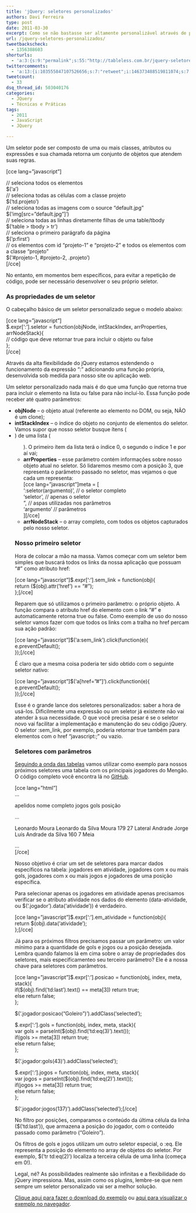 ```yaml
---
title: 'jQuery: seletores personalizados'
authors: Davi Ferreira
type: post
date: 2011-03-30
excerpt: Como se não bastasse ser altamente personalizável através de plugins, o framework jQuery também é bastante flexível com seus seletores. Além de poder localizar objetos e elementos por ID, classe, nome do elemento, expressões e atributos também é possível criar o seu próprio seletor.
url: /jquery-seletores-personalizados/
tweetbackscheck:
  - 1356388603
shorturls:
  - 'a:3:{s:9:"permalink";s:55:"http://tableless.com.br/jquery-seletores-personalizados";s:7:"tinyurl";s:26:"http://tinyurl.com/3sb6kfq";s:4:"isgd";s:19:"http://is.gd/5mjCy6";}'
twittercomments:
  - 'a:13:{i:103555847107526656;s:7:"retweet";i:146373488519811074;s:7:"retweet";i:146184692197105664;s:7:"retweet";i:146180775170146306;s:7:"retweet";i:146176533936091136;s:7:"retweet";i:146138959989325825;s:7:"retweet";i:154680583711232000;s:7:"retweet";i:154669817062895616;s:7:"retweet";i:154666532734107648;s:7:"retweet";i:152898003080982529;s:7:"retweet";i:152877171252273152;s:7:"retweet";i:152858986104893440;s:7:"retweet";i:169589285626970113;s:7:"retweet";}'
tweetcount:
  - 33
dsq_thread_id: 503040176
categories:
  - JQuery
  - Técnicas e Práticas
tags:
  - 2011
  - JavaScript
  - JQuery

---
```

Um seletor pode ser composto de uma ou mais classes, atributos ou expressões e sua chamada retorna um conjunto de objetos que atendem suas regras.

[cce lang=&#8221;javascript&#8221;]
  
// seleciona todos os elementos <a><br /> $(&#8216;a&#8217;)<br /> // seleciona todas as células com a classe projeto<br /> $(&#8216;td.projeto&#8217;)<br /> // seleciona todas as imagens com o source &#8220;default.jpg&#8221;<br /> $(&#8216;img[src=&#8221;default.jpg&#8221;]&#8217;)<br /> // seleciona todas as linhas diretamente filhas de uma table/tbody<br /> $(&#8216;table > tbody > tr&#8217;)<br /> // seleciona o primeiro parágrafo da página<br /> $(&#8216;p:first&#8217;)<br /> // os elementos com id &#8220;projeto-1&#8221; e &#8220;projeto-2&#8221; e todos os elementos com a classe &#8220;projeto&#8221;<br /> $(&#8216;#projeto-1, #projeto-2, .projeto&#8217;)<br /> [/cce]</p> 

<p>
  No entanto, em momentos bem específicos, para evitar a repetição de código, pode ser necessário desenvolver o seu próprio seletor.
</p>

<h3>
  As propriedades de um seletor
</h3>

<p>
  O cabeçalho básico de um seletor personalizado segue o modelo abaixo:
</p>

<p>
  [cce lang=&#8221;javascript&#8221;]<br /> $.expr[&#8216;:&#8217;].seletor = function(objNode, intStackIndex, arrProperties, arrNodeStack){<br /> // código que deve retornar true para incluir o objeto ou false<br /> };<br /> [/cce]
</p>

<p>
  Através da alta flexibilidade do jQuery estamos estendendo o funcionamento da expressão &#8220;:&#8221; adicionando uma função própria, desenvolvida sob medida para nosso site ou aplicação web.
</p>

<p>
  Um seletor personalizado nada mais é do que uma função que retorna true para incluir o elemento na lista ou false para não incluí-lo. Essa função pode receber até quatro parâmetros:
</p>

<ul>
  <li>
    <strong>objNode</strong> &#8211; o objeto atual (referente ao elemento no DOM, ou seja, NÃO é um clone);
  </li>
  <li>
    <strong>intStackIndex</strong> &#8211; o índice do objeto no conjunto de elementos do seletor. Vamos supor que nosso seletor busque ítens (<li>) de uma lista (<ul>). O primeiro ítem da lista terá o índice 0, o segundo o índice 1 e por aí vai;
  </li>
  <li>
    <strong>arrProperties</strong> &#8211; esse parâmetro contém informações sobre nosso objeto atual no seletor. Só lidaremos mesmo com a posição 3, que representa o parâmetro passado no seletor, mas vejamos o que cada um representa:<br /> [cce lang=&#8221;javascript&#8221;]meta = [<br /> &#8216;:seletor(argumento)&#8217;, // o seletor completo<br /> &#8216;seletor&#8217;, // apenas o seletor<br /> &#8221;, // aspas utilizadas nos parâmetros<br /> &#8216;argumento&#8217; // parâmetros<br /> ][/cce]
  </li>
  <li>
    <strong>arrNodeStack</strong> &#8211; o array completo, com todos os objetos capturados pelo nosso seletor.
  </li>
</ul>

<h3>
  Nosso primeiro seletor
</h3>

<p>
  Hora de colocar a mão na massa. Vamos começar com um seletor bem simples que buscará todos os links da nossa aplicação que possuam &#8220;#&#8221; como atributo href:
</p>

<p>
  [cce lang=&#8221;javascript&#8221;]$.expr[&#8216;:&#8217;].sem_link = function(obj){<br /> return ($(obj).attr(&#8216;href&#8217;) == &#8220;#&#8221;);<br /> };[/cce]
</p>

<p>
  Reparem que só utilizamos o primeiro parâmetro: o próprio objeto. A função compara o atributo href do elemento com o link &#8220;#&#8221; e automaticamente retorna true ou false. Como exemplo de uso do nosso seletor vamos fazer com que todos os links com a tralha no href percam sua ação padrão:
</p>

<p>
  [cce lang=&#8221;javascript&#8221;]$(&#8216;a:sem_link&#8217;).click(function(e){<br /> e.preventDefault();<br /> });[/cce]
</p>

<p>
  É claro que a mesma coisa poderia ter sido obtido com o seguinte seletor nativo:
</p>

<p>
  [cce lang=&#8221;javascript&#8221;]$(&#8216;a[href=&#8221;#&#8221;]&#8217;).click(function(e){<br /> e.preventDefault();<br /> });[/cce]
</p>

<p>
  Esse é o grande lance dos seletores personalizados: saber a hora de usá-los. Dificilmente uma expressão ou um seletor já existente não vai atender à sua necessidade. O que você precisa pesar é se o seletor novo vai facilitar a implementação e manutenção do seu código jQuery. O seletor :sem_link, por exemplo, poderia retornar true também para elementos com o href &#8220;javascript:;&#8221; ou vazio.
</p>

<h3>
  Seletores com parâmetros
</h3>

<p>
  <a href="http://tableless.com.br/melhorando-exibicao-tabelas-jquery" target="_blank">Seguindo a onda das tabelas</a> vamos utilizar como exemplo para nossos próximos seletores uma tabela com os principais jogadores do Mengão. O código completo você encontra lá no <a href="https://github.com/tableless-site/tableless-site.github.com/tree/master/seletores-personalizados" target="_blank">GitHub</a>.
</p>

<p>
  [cce lang=&#8221;html&#8221;]<br /> &#8230;
</p>

<tr>
  <th>
    apelidos
  </th>
  
  <th>
    nome completo
  </th>
  
  <th>
    jogos
  </th>
  
  <th>
    gols
  </th>
  
  <th>
    posição
  </th>
</tr>

<p>
  &#8230;<br /> <tr class=&#8221;jogador&#8221; data-atividade=&#8221;true&#8221;>
</p>

<td>
  Leonardo Moura
</td>

<td>
  Leonardo da Silva Moura
</td>

<td>
  179
</td>

<td>
  27
</td>

<td>
  Lateral
</td></tr> 

<tr class="jogador">
  <td>
    Andrade
  </td>
  
  <td>
    Jorge Luís Andrade da Silva
  </td>
  
  <td>
    160
  </td>
  
  <td>
    7
  </td>
  
  <td>
    Meia
  </td>
</tr>

<p>
  &#8230;<br /> [/cce]
</p>

<p>
  Nosso objetivo é criar um set de seletores para marcar dados específicos na tabela: jogadores em atividade, jogadores com x ou mais gols, jogadores com x ou mais jogos e jogadores de uma posição específica.
</p>

<p>
  Para selecionar apenas os jogadores em atividade apenas precisamos verificar se o atributo atividade nos dados do elemento (data-atividade, ou $(&#8216;.jogador&#8217;).data(&#8216;atividade&#8217;)) é verdadeiro.
</p>

<p>
  [cce lang=&#8221;javascript&#8221;]$.expr[&#8216;:&#8217;].em_atividade = function(obj){<br /> return $(obj).data(&#8216;atividade&#8217;);<br /> };[/cce]
</p>

<p>
  Já para os próximos filtros precisamos passar um parâmetro: um valor mínimo para a quantidade de gols e jogos ou a posição desejada. Lembra quando falamos lá em cima sobre o array de propriedades dos seletores, mais especificamenteo seu terceiro parâmetro? Ele é a nossa chave para seletores com parâmetros.
</p>

<p>
  [cce lang=&#8221;javascript&#8221;]$.expr[&#8216;:&#8217;].posicao = function(obj, index, meta, stack){<br /> if($(obj).find(&#8216;td:last&#8217;).text() == meta[3]) return true;<br /> else return false;<br /> };
</p>

<p>
  $(&#8216;.jogador:posicao(&#8220;Goleiro&#8221;)&#8217;).addClass(&#8216;selected&#8217;);
</p>

<p>
  $.expr[&#8216;:&#8217;].gols = function(obj, index, meta, stack){<br /> var gols = parseInt($(obj).find(&#8216;td:eq(3)&#8217;).text());<br /> if(gols >= meta[3]) return true;<br /> else return false;<br /> };
</p>

<p>
  $(&#8216;.jogador:gols(43)&#8217;).addClass(&#8216;selected&#8217;);
</p>

<p>
  $.expr[&#8216;:&#8217;].jogos = function(obj, index, meta, stack){<br /> var jogos = parseInt($(obj).find(&#8216;td:eq(2)&#8217;).text());<br /> if(jogos >= meta[3]) return true;<br /> else return false;<br /> };
</p>

<p>
  $(&#8216;.jogador:jogos(137)&#8217;).addClass(&#8216;selected&#8217;);[/cce]
</p>

<p>
  No filtro por posições, comparamos o conteúdo da última célula da linha ($(&#8216;td:last&#8217;)), que armazena a posição do jogador, com o conteúdo passado como parâmetro (&#8220;Goleiro&#8221;).
</p>

<p>
  Os filtros de gols e jogos utilizam um outro seletor especial, o :eq. Ele representa a posição do elemento no array de objetos do seletor. Por exemplo, $(&#8216;tr td:eq(2)&#8217;) localiza a terceira célula de uma linha (começa em 0!).
</p>

<p>
  Legal, né? As possibilidades realmente são infinitas e a flexibilidade do jQuery impressiona. Mas, assim como os plugins, lembre-se que nem sempre um seletor personalizado vai ser a melhor solução.
</p>

<p>
  <a href="https://github.com/tableless-site/tableless-site.github.com/tree/master/seletores-personalizados" target="_blank">Clique aqui para fazer o download do exemplo</a> ou <a href="http://tableless-site.github.com/seletores-personalizados/" target="_blank">aqui para visualizar o exemplo no navegador</a>.
</p>